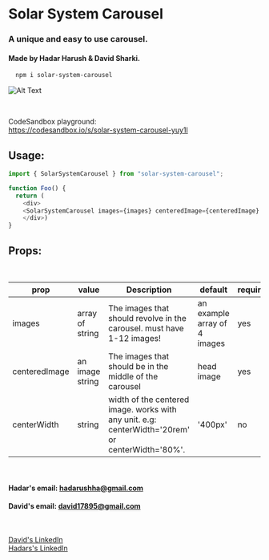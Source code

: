 # Solar System Carousel
### A unique and easy to use carousel.
#### Made by Hadar Harush & David Sharki.

```bash
  npm i solar-system-carousel
```

![Alt Text](https://media.giphy.com/media/RZ8uzCFbGKy82ESqlh/giphy.gif)

<br />

CodeSandbox playground: 
<br />
https://codesandbox.io/s/solar-system-carousel-yuy1l


## Usage:
```js
import { SolarSystemCarousel } from "solar-system-carousel";

function Foo() {
  return (
    <div>
    <SolarSystemCarousel images={images} centeredImage={centeredImage} />
    </div>)
}
```

## Props:
<br />

| prop    | value  | Description         | default | required? |
| ------- | ------ | ------------------- | ------- | --------- |
| images    | array of string | The images that should revolve in the carousel. must have 1-12 images! | an example array of 4 images | yes                                                      
| centeredImage    | an image string | The images that should be in the middle of the carousel | head image | yes                                                      
| centerWidth    | string | width of the centered image. works with any unit. e.g: centerWidth='20rem' or centerWidth='80%'. | '400px' | no                                                      

<br />

#### Hadar's email: hadarushha@gmail.com

#### David's email: david17895@gmail.com

<br />

<a href='https://www.linkedin.com/in/david-sharki-925892204/'> David's LinkedIn </a>
<br />
<a href='https://www.linkedin.com/in/hadar-harush-a08b04210/'> Hadars's LinkedIn </a>

